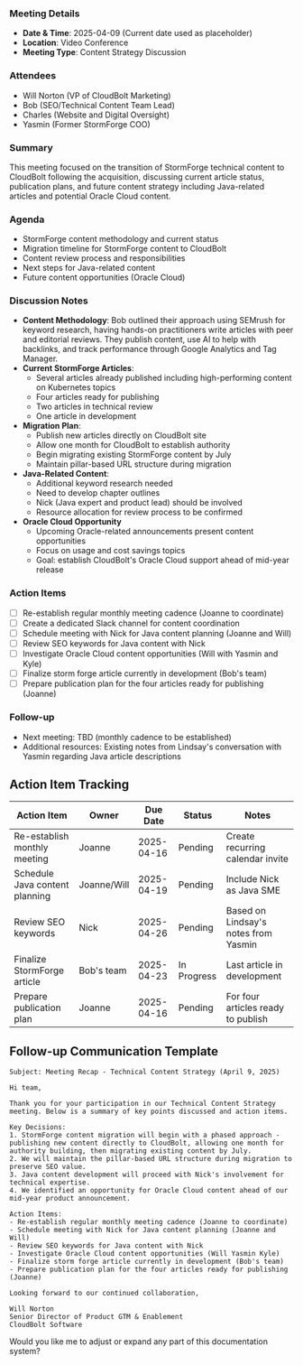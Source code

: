 
### Meeting Details

- **Date & Time**: 2025-04-09 (Current date used as placeholder)
- **Location**: Video Conference
- **Meeting Type**: Content Strategy Discussion

### Attendees
- Will Norton (VP of CloudBolt Marketing)
- Bob (SEO/Technical Content Team Lead)
- Charles (Website and Digital Oversight)
- Yasmin (Former StormForge COO)

### Summary
This meeting focused on the transition of StormForge technical content to CloudBolt following the acquisition, discussing current article status, publication plans, and future content strategy including Java-related articles and potential Oracle Cloud content.

### Agenda
- StormForge content methodology and current status
- Migration timeline for StormForge content to CloudBolt
- Content review process and responsibilities
- Next steps for Java-related content
- Future content opportunities (Oracle Cloud)

### Discussion Notes
- **Content Methodology**: Bob outlined their approach using SEMrush for keyword research, having hands-on practitioners write articles with peer and editorial reviews. They publish content, use AI to help with backlinks, and track performance through Google Analytics and Tag Manager.
- **Current StormForge Articles**:
    - Several articles already published including high-performing content on Kubernetes topics
    - Four articles ready for publishing
    - Two articles in technical review
    - One article in development
- **Migration Plan**:
    - Publish new articles directly on CloudBolt site
    - Allow one month for CloudBolt to establish authority
    - Begin migrating existing StormForge content by July
    - Maintain pillar-based URL structure during migration
- **Java-Related Content**:
    - Additional keyword research needed
    - Need to develop chapter outlines
    - Nick (Java expert and product lead) should be involved
    - Resource allocation for review process to be confirmed
- **Oracle Cloud Opportunity**
    - Upcoming Oracle-related announcements present content opportunities
    - Focus on usage and cost savings topics
    - Goal: establish CloudBolt's Oracle Cloud support ahead of mid-year release

### Action Items
- [ ] Re-establish regular monthly meeting cadence (Joanne to coordinate)
- [ ] Create a dedicated Slack channel for content coordination
- [ ] Schedule meeting with Nick for Java content planning (Joanne and Will)
- [ ] Review SEO keywords for Java content with Nick
- [ ] Investigate Oracle Cloud content opportunities (Will with Yasmin and Kyle)
- [ ] Finalize storm forge article currently in development (Bob's team)
- [ ] Prepare publication plan for the four articles ready for publishing (Joanne)

### Follow-up
- Next meeting: TBD (monthly cadence to be established)
- Additional resources: Existing notes from Lindsay's conversation with Yasmin regarding Java article descriptions

## Action Item Tracking

| Action Item                    | Owner       | Due Date   | Status      | Notes                                |
| ------------------------------ | ----------- | ---------- | ----------- | ------------------------------------ |
| Re-establish monthly meeting   | Joanne      | 2025-04-16 | Pending     | Create recurring calendar invite     |
| Schedule Java content planning | Joanne/Will | 2025-04-19 | Pending     | Include Nick as Java SME             |
| Review SEO keywords            | Nick        | 2025-04-26 | Pending     | Based on Lindsay's notes from Yasmin |
| Finalize StormForge article    | Bob's team  | 2025-04-23 | In Progress | Last article in development          |
| Prepare publication plan       | Joanne      | 2025-04-16 | Pending     | For four articles ready to publish   |

## Follow-up Communication Template

```
Subject: Meeting Recap - Technical Content Strategy (April 9, 2025)

Hi team,

Thank you for your participation in our Technical Content Strategy meeting. Below is a summary of key points discussed and action items.

Key Decisions:
1. StormForge content migration will begin with a phased approach - publishing new content directly to CloudBolt, allowing one month for authority building, then migrating existing content by July.
2. We will maintain the pillar-based URL structure during migration to preserve SEO value.
3. Java content development will proceed with Nick's involvement for technical expertise.
4. We identified an opportunity for Oracle Cloud content ahead of our mid-year product announcement.

Action Items:
- Re-establish regular monthly meeting cadence (Joanne to coordinate)
- Schedule meeting with Nick for Java content planning (Joanne and Will)
- Review SEO keywords for Java content with Nick
- Investigate Oracle Cloud content opportunities (Will Yasmin Kyle)
- Finalize storm forge article currently in development (Bob's team)
- Prepare publication plan for the four articles ready for publishing (Joanne)

Looking forward to our continued collaboration,

Will Norton
Senior Director of Product GTM & Enablement
CloudBolt Software
```

Would you like me to adjust or expand any part of this documentation system?